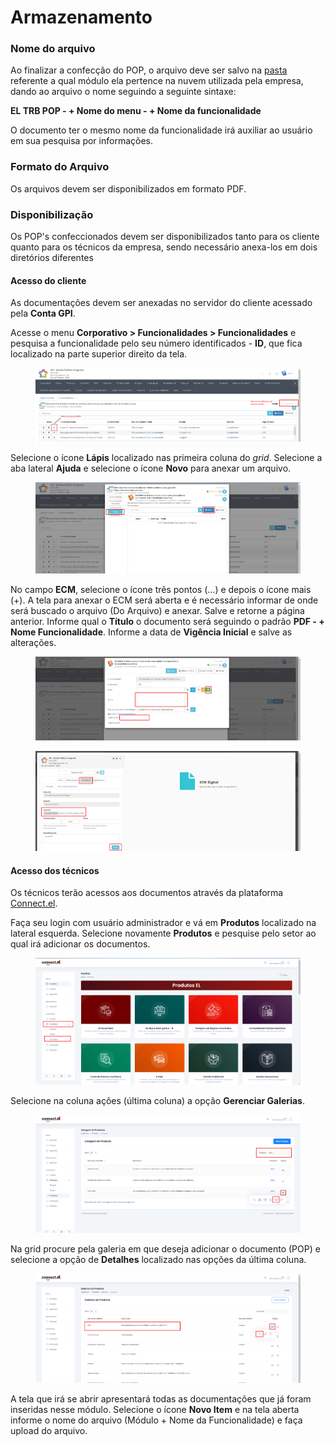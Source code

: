# Armazenamento

### Nome do arquivo

Ao finalizar a confecção do POP, o arquivo deve ser salvo na [pasta](https://drive.google.com/drive/u/0/folders/1U1-RL3Bbg4IdicC7tNj\_X6cohPQ\_n4sh) referente a qual módulo ela pertence na nuvem utilizada pela empresa, dando ao arquivo o nome seguindo a seguinte sintaxe:

&#x20;**EL TRB POP - + Nome do menu - + Nome da funcionalidade**

O documento ter o mesmo nome da funcionalidade irá auxiliar ao usuário em sua pesquisa por informações.

### Formato do Arquivo

Os arquivos devem ser disponibilizados em formato PDF.

### Disponibilização

Os POP's confeccionados devem ser disponibilizados tanto para os cliente quanto para os técnicos da empresa, sendo necessário anexa-los em dois diretórios diferentes

#### Acesso do cliente

As documentações devem ser anexadas no servidor do cliente acessado pela **Conta GPI**.

Acesse o menu **Corporativo > Funcionalidades > Funcionalidades** e pesquisa a funcionalidade pelo seu número identificados - **ID**, que fica localizado na parte superior direito da tela.

<figure><img src="../.gitbook/assets/image (7).png" alt=""><figcaption></figcaption></figure>

Selecione o ícone **Lápis** localizado nas primeira coluna do _grid_. Selecione a aba lateral **Ajuda** e selecione o ícone **Novo** para anexar um arquivo.

<figure><img src="../.gitbook/assets/image (8).png" alt=""><figcaption></figcaption></figure>

No campo **ECM**, selecione o ícone três pontos (...) e depois o ícone mais (+). A tela para anexar o ECM será aberta e é necessário informar de onde será buscado o arquivo (Do Arquivo) e anexar. Salve e retorne a página anterior. Informe qual o **Título** o documento será seguindo o padrão **PDF - + Nome Funcionalidade**. Informe a data de **Vigência Inicial**  e salve as alterações.

<figure><img src="../.gitbook/assets/image (10).png" alt=""><figcaption></figcaption></figure>

<figure><img src="../.gitbook/assets/image (11).png" alt=""><figcaption></figcaption></figure>

#### Acesso dos técnicos

Os técnicos terão acessos aos documentos através da plataforma [Connect.el](https://connect.el.com.br/entrar?ReturnUrl=%2F).&#x20;

Faça seu login com usuário administrador e vá em **Produtos** localizado na lateral esquerda. Selecione novamente **Produtos** e pesquise pelo setor ao qual irá adicionar os documentos.

<figure><img src="../.gitbook/assets/image (2).png" alt=""><figcaption></figcaption></figure>

Selecione na coluna ações (última coluna) a opção **Gerenciar Galerias**.

<figure><img src="../.gitbook/assets/image (3).png" alt=""><figcaption></figcaption></figure>

Na grid procure pela galeria em que deseja adicionar o documento (POP) e selecione a opção de **Detalhes** localizado nas opções da última coluna.

<figure><img src="../.gitbook/assets/image (4).png" alt=""><figcaption></figcaption></figure>

A tela que irá se abrir apresentará todas as documentações que já foram inseridas nesse módulo. Selecione o ícone **Novo Item** e na tela aberta informe o nome do arquivo (Módulo + Nome da Funcionalidade) e faça upload do arquivo.

